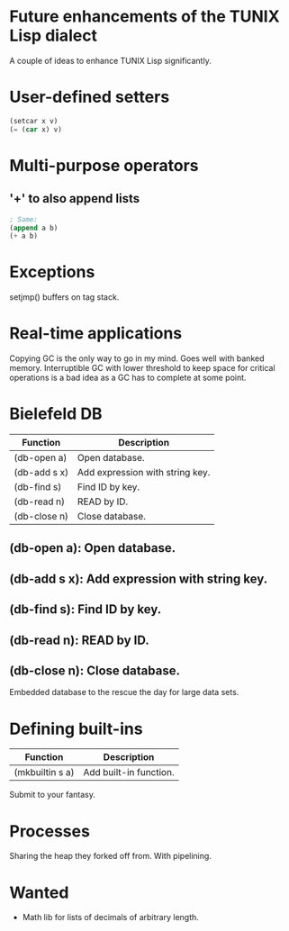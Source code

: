 Future enhancements of the TUNIX Lisp dialect
=============================================

A couple of ideas to enhance TUNIX Lisp significantly.

# User-defined setters

~~~lisp
(setcar x v)
(= (car x) v)
~~~

# Multi-purpose operators

## '+' to also append lists

~~~lisp
; Same:
(append a b)
(+ a b)
~~~

# Exceptions

setjmp() buffers on tag stack.

# Real-time applications

Copying GC is the only way to go in my mind.  Goes well
with banked memory.
Interruptible GC with lower threshold to keep space for
critical operations is a bad idea as a GC has to complete at
some point.

# Bielefeld DB

| Function     | Description                     |
|--------------|---------------------------------|
| (db-open a)  | Open database.                  |
| (db-add s x) | Add expression with string key. |
| (db-find s)  | Find ID by key.                 |
| (db-read n)  | READ by ID.                     |
| (db-close n) | Close database.                 |

## (db-open a): Open database.
## (db-add s x): Add expression with string key.
## (db-find s): Find ID by key.
## (db-read n): READ by ID.
## (db-close n): Close database.

Embedded database to the rescue the day for large data sets.

# Defining built-ins

| Function        | Description            |
|-----------------|------------------------|
| (mkbuiltin s a) | Add built-in function. |

Submit to your fantasy.

# Processes

Sharing the heap they forked off from.  With pipelining.

# Wanted

* Math lib for lists of decimals of arbitrary length.

